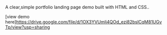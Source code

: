 A clear,simple portfolio landing page demo built with HTML and CSS..

[view demo here]https://drive.google.com/file/d/1OX3YVUmlj4QOd_ezi82bslCqM81UGvTp/view?usp=sharing
